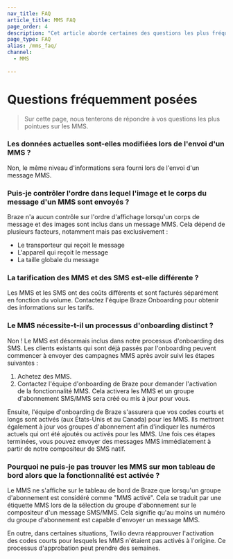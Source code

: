 ```yaml
---
nav_title: FAQ
article_title: MMS FAQ
page_order: 4
description: "Cet article aborde certaines des questions les plus fréquemment posées sur les MMS."
page_type: FAQ
alias: /mms_faq/
channel:
  - MMS
  
---
```


# Questions fréquemment posées

> Sur cette page, nous tenterons de répondre à vos questions les plus pointues sur les MMS.

### Les données actuelles sont-elles modifiées lors de l'envoi d'un MMS ?

Non, le même niveau d'informations sera fourni lors de l'envoi d'un message MMS.

### Puis-je contrôler l'ordre dans lequel l'image et le corps du message d'un MMS sont envoyés ?

Braze n'a aucun contrôle sur l'ordre d'affichage lorsqu'un corps de message et des images sont inclus dans un message MMS. Cela dépend de plusieurs facteurs, notamment mais pas exclusivement :

- Le transporteur qui reçoit le message
- L'appareil qui reçoit le message
- La taille globale du message

### La tarification des MMS et des SMS est-elle différente ?

Les MMS et les SMS ont des coûts différents et sont facturés séparément en fonction du volume. Contactez l'équipe Braze Onboarding pour obtenir des informations sur les tarifs.

### Le MMS nécessite-t-il un processus d'onboarding distinct ?

Non ! Le MMS est désormais inclus dans notre processus d'onboarding des SMS. Les clients existants qui sont déjà passés par l'onboarding peuvent commencer à envoyer des campagnes MMS après avoir suivi les étapes suivantes :

1. Achetez des MMS.
2. Contactez l'équipe d'onboarding de Braze pour demander l'activation de la fonctionnalité MMS. Cela activera les MMS et un groupe d'abonnement SMS/MMS sera créé ou mis à jour pour vous.

Ensuite, l'équipe d'onboarding de Braze s'assurera que vos codes courts et longs sont activés (aux États-Unis et au Canada) pour les MMS. Ils mettront également à jour vos groupes d'abonnement afin d'indiquer les numéros actuels qui ont été ajoutés ou activés pour les MMS. Une fois ces étapes terminées, vous pouvez envoyer des messages MMS immédiatement à partir de notre compositeur de SMS natif.

### Pourquoi ne puis-je pas trouver les MMS sur mon tableau de bord alors que la fonctionnalité est activée ?

Le MMS ne s'affiche sur le tableau de bord de Braze que lorsqu'un groupe d'abonnement est considéré comme "MMS activé". Cela se traduit par une étiquette MMS lors de la sélection du groupe d'abonnement sur le compositeur d'un message SMS/MMS. Cela signifie qu'au moins un numéro du groupe d'abonnement est capable d'envoyer un message MMS.

En outre, dans certaines situations, Twilio devra réapprouver l'activation des codes courts pour lesquels les MMS n'étaient pas activés à l'origine. Ce processus d'approbation peut prendre des semaines.
